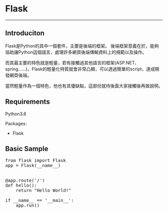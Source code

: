 # Flask

---

## Introduciton

Flask是Python的其中一個套件，主要是後端的框架。
後端框架意義在於，能夠協助讓Python這個語言，處理許多網頁後端傳輸資料上的規範以及操作。

而其最主要的特色就是輕量，若有接觸過其他語言的框架(ASP.NET、spring......)，Flask的輕量化特質就會非常凸顯，可以透過簡單的script，達成開發網頁後端。

當然輕量作為一個特色，他也有其優缺點，這部份就待後面大家接觸後再做說明。

## Requirements
Python3.6

Packages:
* Flask


## Basic Sample

<pre>
from flask import Flask
app = Flask(__name__)


@app.route('/')
def hello():
    return "Hello World!"

if __name__ == '__main__':
    app.run()
</pre>
